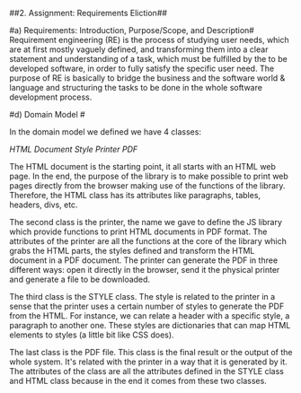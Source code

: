 ##2. Assignment: Requirements Eliction##

#a) Requirements: Introduction, Purpose/Scope, and Description#
Requirement engineering (RE) is the process of studying user needs, which are at first mostly vaguely defined, and transforming them into a clear statement and understanding of a task, which must be fulfilled by the to be developed software, in order to fully satisfy the specific user need.
The purpose of RE is basically to bridge the business and the software world & language and structuring the tasks to be done in the whole software development process.

#d) Domain Model #

In the domain model we defined we have 4 classes:

*HTML Document*
*Style*
*Printer*
*PDF*

The HTML document is the starting point, it all starts with an HTML web page. In the end, the purpose of the library is to make possible to print web pages directly from the browser making use of the functions of the library. Therefore, the HTML class has its attributes like paragraphs, tables, headers, divs, etc.

The second class is the printer, the name we gave to define the JS library which provide functions to print HTML documents in PDF format. The attributes of the printer are all the functions at the core of the library which grabs the HTML parts, the styles defined and transform the HTML document in a PDF document. The printer can generate the PDF in three different ways: open it directly in the browser, send it the physical printer and generate a file to be downloaded.

The third class is the STYLE class. The style is related to the printer in a sense that the printer uses a certain number of styles to generate the PDF from the HTML. For instance, we can relate a header with a specific style, a paragraph to another one. These styles are dictionaries that can map HTML elements to styles (a little bit like CSS does).

The last class is the PDF file. This class is the final result or the output of the whole system. It's related with the printer in a way that it is generated by it. The attributes of the class are all the attributes defined in the STYLE class and HTML class because in the end it comes from these two classes.
